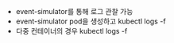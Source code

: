 - event-simulator를 통해 로그 관찰 가능
- event-simulator pod을 생성하고 kubectl logs -f <pod name>
- 다중 컨테이너의 경우 kubectl logs -f <pod name> <container name>